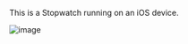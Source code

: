 This is a Stopwatch running on an iOS device.

![image](https://github.com/qqqqqqqqqqh/Stopwatch/blob/master/Simulator%20Screen%20Recording%20-%20iPhone%2016%20Pro%20-%202025-04-29%20at%2020.11.57.gif)
